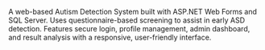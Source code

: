 A web-based Autism Detection System built with ASP.NET Web Forms and SQL Server. Uses questionnaire-based screening to assist in early ASD detection. Features secure login, profile management, admin dashboard, and result analysis with a responsive, user-friendly interface.
